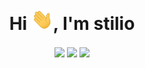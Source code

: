 <div align="center">
  <h1 align="center">Hi <img width="35" src="https://github.com/1999AZZAR/1999AZZAR/blob/main/resources/img/waving.gif">, I'm stilio</h1>
  <p align="center">
  <img align="center" src="https://github-readme-stats.vercel.app/api?username=stilio&show_icons=true&include_all_commits=true&theme=onedark&hide_border=true"/>   <img align="center" src="https://github-readme-streak-stats.herokuapp.com/?user=stilio&theme=onedark&hide_border=true" />
  <img align="center" src="https://github-readme-stats.vercel.app/api/top-langs/?username=stilio&layout=compact&theme=onedark&hide_border=true"/>
  </div>
